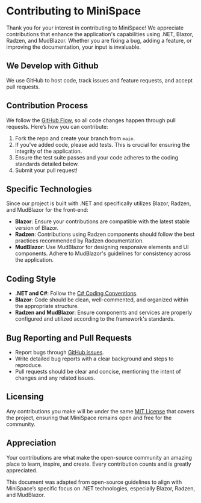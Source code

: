 # Contributing to MiniSpace

Thank you for your interest in contributing to MiniSpace! We appreciate contributions that enhance the application's capabilities using .NET, Blazor, Radzen, and MudBlazor. Whether you are fixing a bug, adding a feature, or improving the documentation, your input is invaluable.

## We Develop with Github

We use GitHub to host code, track issues and feature requests, and accept pull requests.

## Contribution Process

We follow the [GitHub Flow](https://guides.github.com/introduction/flow/index.html), so all code changes happen through pull requests. Here’s how you can contribute:

1. Fork the repo and create your branch from `main`.
2. If you've added code, please add tests. This is crucial for ensuring the integrity of the application.
3. Ensure the test suite passes and your code adheres to the coding standards detailed below.
4. Submit your pull request!

## Specific Technologies

Since our project is built with .NET and specifically utilizes Blazor, Radzen, and MudBlazor for the front-end:

- **Blazor**: Ensure your contributions are compatible with the latest stable version of Blazor.
- **Radzen**: Contributions using Radzen components should follow the best practices recommended by Radzen documentation.
- **MudBlazor**: Use MudBlazor for designing responsive elements and UI components. Adhere to MudBlazor's guidelines for consistency across the application.

## Coding Style

- **.NET and C#**: Follow the [C# Coding Conventions](https://docs.microsoft.com/en-us/dotnet/csharp/fundamentals/coding-style/coding-conventions).
- **Blazor**: Code should be clean, well-commented, and organized within the appropriate structure.
- **Radzen and MudBlazor**: Ensure components and services are properly configured and utilized according to the framework's standards.

## Bug Reporting and Pull Requests

- Report bugs through [GitHub issues](https://github.com/SaintAngeLs/distributed_minispace/issues).
- Write detailed bug reports with a clear background and steps to reproduce.
- Pull requests should be clear and concise, mentioning the intent of changes and any related issues.

## Licensing

Any contributions you make will be under the same [MIT License](LICENSE) that covers the project, ensuring that MiniSpace remains open and free for the community.

## Appreciation

Your contributions are what make the open-source community an amazing place to learn, inspire, and create. Every contribution counts and is greatly appreciated.

This document was adapted from open-source guidelines to align with MiniSpace’s specific focus on .NET technologies, especially Blazor, Radzen, and MudBlazor.
